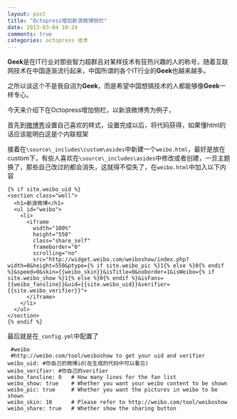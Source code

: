 ```yaml
---
layout: post
title: "Octopress增加新浪微博侧栏"
date: 2013-03-04 10:24
comments: true
categories: octopress 技术
---
```

**Geek**是在IT行业对那些智力超群且对某样技术有狂热兴趣的人的称号，随着互联网技术在中国逐渐流行起来，中国所谓的各个IT行业的**Geek**也越来越多。

之所以谈这个不是我自诩为**Geek**，而是希望中国想搞技术的人都能够像**Geek**一样专心。

今天来介绍下在Octopress增加侧栏，以新浪微博秀为例子，

<!-- more -->

首先到[微博秀](http://weibo.com/tool/weiboshow "Title")设置自己喜欢的样式，设置完成以后，将代码获得，如果懂html的话应该能明白这是个内联框架

接着在`\source\_includes\custom\asides`中新建一个`weibo.html`，最好是放在custom下，有些人喜欢在`\source\_includes\asides`中修改或者创建，一旦主题换了，那些自己改过的都会消失，这就得不偿失了，在`weibo.html`中加入以下内容

```
{% if site.weibo_uid %}
<section class="well">
  <h1>新浪微博</h1>
  <ul id="weibo">
    <li>
      <iframe 
        width="100%" 
        height="550" 
        class="share_self" 
        frameborder="0" 
        scrolling="no" 
        src="http://widget.weibo.com/weiboshow/index.php?width=0&height=550&ptype={% if site.weibo_pic %}1{% else %}0{% endif %}&speed=0&skin={{weibo_skin}}&isTitle=0&noborder=1&isWeibo={% if site.weibo_show %}1{% else %}0{% endif %}&isFans={{weibo_fansline}}&uid={{site.weibo_uid}}&verifier={{site.weibo_verifier}}">
      </iframe>
    </li>
  </ul>
</section>
{% endif %}
```

最后就是在`_config.yml`中配置了

```
 #weibo
 #http://weibo.com/tool/weiboshow to get your uid and verifier
weibo_uid: #你自己的微博id(在生成的代码中可以看见)
weibo_verifier: #你自己的verifier
weibo_fansline: 0   # How many lines for the fan list
weibo_show: true    # Whether you want your weibo content to be shown
weibo_pic: true     # Whether you want the pictures in weibo to be shown
weibo_skin: 10      # Please refer to http://weibo.com/tool/weiboshow
weibo_share: true   # Whether show the sharing button
```

